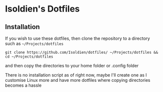 # Isoldien's Dotfiles

## Installation
If you wish to use these dotfiles, then clone the repository to a directory such as `~/Projects/dotfiles` 

```git clone https://github.com/Isoldien/dotfiles/ ~/Projects/dotfiles && cd ~/Projects/dotfiles```

and then copy the directories to your home folder or .config folder

There is no installation script as of right now, maybe I'll create one as I customise Linux more and have more dotfiles where copying directories becomes a hassle
